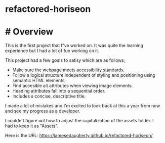 # refactored-horiseon

# # Overview

This is the first project that I"ve worked on. It was quite the learning experience but I had a lot of fun working on it.

This project had a few goals to satisy which are as follows;

- Make sure the webpage meets accessibility standards.
- Follow a logical structure independent of styling and positioning using semantic HTML elements.
- Find accesible alt attributes when viewing image elements.
- Heading attributes fall into a sequential order.
- Includes a concise, descriptive title.

I made a lot of mistakes and I'm excited to look back at this a year from now and see my progress as a developer.

I couldn't figure out how to adjust the capitalization of the assets folder. I had to keep it as "Assets".

Here is the URL: https://jamesedaugherty.github.io/refactored-horiseon/
